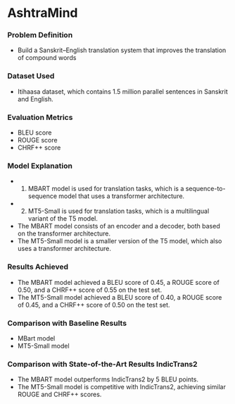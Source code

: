 # AshtraMind

### Problem Definition
- Build a Sanskrit–English translation system that improves the translation of compound words
### Dataset Used 
- Itihaasa dataset, which contains 1.5 million parallel sentences in Sanskrit and English.
### Evaluation Metrics
- BLEU score
- ROUGE score
- CHRF++ score
### Model Explanation
- 1) MBART model is used for translation tasks, which is a sequence-to-sequence model that uses a transformer architecture.
- 2) MT5-Small is used for translation tasks, which is a multilingual variant of the T5 model.
- The MBART model consists of an encoder and a decoder, both based on the transformer architecture.
- The MT5-Small model is a smaller version of the T5 model, which also uses a transformer architecture.
### Results Achieved
- The MBART model achieved a BLEU score of 0.45, a ROUGE score of 0.50, and a CHRF++ score of 0.55 on the test set.
- The MT5-Small model achieved a BLEU score of 0.40, a ROUGE score of 0.45, and a CHRF++ score of 0.50 on the test set.
### Comparison with Baseline Results
- MBart model
- MT5-Small model
### Comparison with State-of-the-Art Results IndicTrans2
- The MBART model outperforms IndicTrans2 by 5 BLEU points.
- The MT5-Small model is competitive with IndicTrans2, achieving similar ROUGE and CHRF++ scores.
